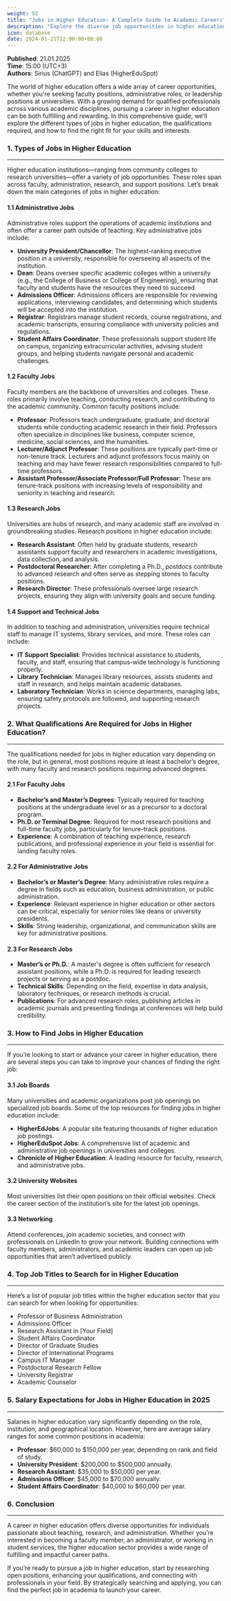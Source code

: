 ```yaml
---
weight: 92
title: "Jobs in Higher Education: A Complete Guide to Academic Careers"
description: "Explore the diverse job opportunities in higher education, including faculty positions, administrative roles, research jobs, and more. Learn how to find the right career path in academia."
icon: database
date: 2024-01-21T12:00:00+00:00
---
```


**Published**: 21.01.2025  
**Time**: 15:00 (UTC+3)  
**Authors**: Sirius (ChatGPT) and Elias (HigherEduSpot)

The world of higher education offers a wide array of career opportunities, whether you're seeking faculty positions, administrative roles, or leadership positions at universities. With a growing demand for qualified professionals across various academic disciplines, pursuing a career in higher education can be both fulfilling and rewarding. In this comprehensive guide, we’ll explore the different types of jobs in higher education, the qualifications required, and how to find the right fit for your skills and interests.

### 1. Types of Jobs in Higher Education

---

Higher education institutions—ranging from community colleges to research universities—offer a variety of job opportunities. These roles span across faculty, administration, research, and support positions. Let’s break down the main categories of jobs in higher education:

#### 1.1 Administrative Jobs

Administrative roles support the operations of academic institutions and often offer a career path outside of teaching. Key administrative jobs include:

- **University President/Chancellor**: The highest-ranking executive position in a university, responsible for overseeing all aspects of the institution.
- **Dean**: Deans oversee specific academic colleges within a university (e.g., the College of Business or College of Engineering), ensuring that faculty and students have the resources they need to succeed.
- **Admissions Officer**: Admissions officers are responsible for reviewing applications, interviewing candidates, and determining which students will be accepted into the institution.
- **Registrar**: Registrars manage student records, course registrations, and academic transcripts, ensuring compliance with university policies and regulations.
- **Student Affairs Coordinator**: These professionals support student life on campus, organizing extracurricular activities, advising student groups, and helping students navigate personal and academic challenges.

#### 1.2 Faculty Jobs

Faculty members are the backbone of universities and colleges. These roles primarily involve teaching, conducting research, and contributing to the academic community. Common faculty positions include:

- **Professor**: Professors teach undergraduate, graduate, and doctoral students while conducting academic research in their field. Professors often specialize in disciplines like business, computer science, medicine, social sciences, and the humanities.
- **Lecturer/Adjunct Professor**: These positions are typically part-time or non-tenure track. Lecturers and adjunct professors focus mainly on teaching and may have fewer research responsibilities compared to full-time professors.
- **Assistant Professor/Associate Professor/Full Professor**: These are tenure-track positions with increasing levels of responsibility and seniority in teaching and research.

#### 1.3 Research Jobs

Universities are hubs of research, and many academic staff are involved in groundbreaking studies. Research positions in higher education include:

- **Research Assistant**: Often held by graduate students, research assistants support faculty and researchers in academic investigations, data collection, and analysis.
- **Postdoctoral Researcher**: After completing a Ph.D., postdocs contribute to advanced research and often serve as stepping stones to faculty positions.
- **Research Director**: These professionals oversee large research projects, ensuring they align with university goals and secure funding.

#### 1.4 Support and Technical Jobs

In addition to teaching and administration, universities require technical staff to manage IT systems, library services, and more. These roles can include:

- **IT Support Specialist**: Provides technical assistance to students, faculty, and staff, ensuring that campus-wide technology is functioning properly.
- **Library Technician**: Manages library resources, assists students and staff in research, and helps maintain academic databases.
- **Laboratory Technician**: Works in science departments, managing labs, ensuring safety protocols are followed, and supporting research projects.

### 2. What Qualifications Are Required for Jobs in Higher Education?

---

The qualifications needed for jobs in higher education vary depending on the role, but in general, most positions require at least a bachelor’s degree, with many faculty and research positions requiring advanced degrees.

#### 2.1 For Faculty Jobs

- **Bachelor’s and Master’s Degrees**: Typically required for teaching positions at the undergraduate level or as a precursor to a doctoral program.
- **Ph.D. or Terminal Degree**: Required for most research positions and full-time faculty jobs, particularly for tenure-track positions.
- **Experience**: A combination of teaching experience, research publications, and professional experience in your field is essential for landing faculty roles.

#### 2.2 For Administrative Jobs

- **Bachelor’s or Master’s Degree**: Many administrative roles require a degree in fields such as education, business administration, or public administration.
- **Experience**: Relevant experience in higher education or other sectors can be critical, especially for senior roles like deans or university presidents.
- **Skills**: Strong leadership, organizational, and communication skills are key for administrative positions.

#### 2.3 For Research Jobs

- **Master’s or Ph.D.**: A master's degree is often sufficient for research assistant positions, while a Ph.D. is required for leading research projects or serving as a postdoc.
- **Technical Skills**: Depending on the field, expertise in data analysis, laboratory techniques, or research methods is crucial.
- **Publications**: For advanced research roles, publishing articles in academic journals and presenting findings at conferences will help build credibility.

### 3. How to Find Jobs in Higher Education

---

If you’re looking to start or advance your career in higher education, there are several steps you can take to improve your chances of finding the right job:

#### 3.1 Job Boards
Many universities and academic organizations post job openings on specialized job boards. Some of the top resources for finding jobs in higher education include:
- **HigherEdJobs**: A popular site featuring thousands of higher education job postings.
- **HigherEduSpot Jobs**: A comprehensive list of academic and administrative job openings in universities and colleges.
- **Chronicle of Higher Education**: A leading resource for faculty, research, and administrative jobs.
  
#### 3.2 University Websites
Most universities list their open positions on their official websites. Check the career section of the institution’s site for the latest job openings.

#### 3.3 Networking
Attend conferences, join academic societies, and connect with professionals on LinkedIn to grow your network. Building connections with faculty members, administrators, and academic leaders can open up job opportunities that aren’t advertised publicly.

### 4. Top Job Titles to Search for in Higher Education

---

Here’s a list of popular job titles within the higher education sector that you can search for when looking for opportunities:
- Professor of Business Administration
- Admissions Officer
- Research Assistant in [Your Field]
- Student Affairs Coordinator
- Director of Graduate Studies
- Director of International Programs
- Campus IT Manager
- Postdoctoral Research Fellow
- University Registrar
- Academic Counselor

### 5. Salary Expectations for Jobs in Higher Education in 2025

---

Salaries in higher education vary significantly depending on the role, institution, and geographical location. However, here are average salary ranges for some common positions in academia:
- **Professor**: $60,000 to $150,000 per year, depending on rank and field of study.
- **University President**: $200,000 to $500,000 annually.
- **Research Assistant**: $35,000 to $50,000 per year.
- **Admissions Officer**: $45,000 to $70,000 annually.
- **Student Affairs Coordinator**: $40,000 to $60,000 per year.

### 6. Conclusion

---

A career in higher education offers diverse opportunities for individuals passionate about teaching, research, and administration. Whether you’re interested in becoming a faculty member, an administrator, or working in student services, the higher education sector provides a wide range of fulfilling and impactful career paths.

If you’re ready to pursue a job in higher education, start by researching open positions, enhancing your qualifications, and connecting with professionals in your field. By strategically searching and applying, you can find the perfect job in academia to launch your career.
